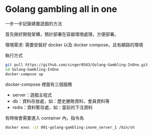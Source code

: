 # Golang gambling all in one
一步一步記錄建置遊戲的方法

首先做好開發架構，預計部署在容器環境處理，方便部署。

環境需求: 需要安裝好 docker 以及 docker compose，且有網路的環境

執行方式
```bash
git pull https://github.com/singer0503/Golang-Gambling-InOne.git
cd Golang-Gambling-InOne
docker-compose up
```

docker-compose 裡面有三個服務
- server：遊戲主程式
- db：資料存放處，如：歷史勝敗資料，會員資料等
- redis：資料暫存處，如：當前的下注資料

有時候會需要進入 container 內，指令為
```bash
docker exec -it 001-golang-gambling-inone_server_1 /bin/sh
```